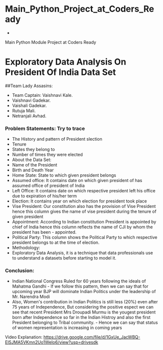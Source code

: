 # Main_Python_Project_at_Coders_Ready
-  
Main Python Module Project at Coders Ready
 # Exploratory Data Analysis On President Of India Data Set

##Team Lady Assasins:
-  Team Captain: Vaishnavi Kale.
- Vaishnavi Gadekar.
-  Vaishali Gadekar.
-  Rutuja Mali.
-  Netranjali Avhad.

### Problem Statements: Try to trace
- The History and pattern of President slection
- Tenure
- States they belong to
- Number of times they were elected
- About the Data Set:
- Name of the President
- Birth and Death Year
- Home State: State to which given president belongs
- Assumed office: It contains date on which given president of has assumed office of president of India
- Left Office: It contains date on which respective president left his office due to expiration of his/her term
- Election: It contains year on which election for president took place
- Vise President: Our constitution also has the provision of Vise President hence this column gives the name of vise president during the tenure of given president
- Appointment: According to Indian constitution President is appointed by chief of India hence this column reflects the name of CJI by whom the president has been - appointed.
- Political Party: This column shows the Political Party to which respective president belongs to at the time of election.
- Methodology:
- Exploratory Data Analysis, it is a technique that data professionals use to understand a datasets before starting to model it.

### Conclusion:
- Indian National Congress Ruled for 60 years following the ideals of Mahatma Gandhi - If we follow this pattern, then we can say that for upcoming year BJP will dominate Indian Politics under the leadership of Mr. Narendra Modi
- Also, Women's contribution in Indian Politics is still less (20%) even after 75 years of Independence, But considering the positive espect we can see that recent President Mrs Droupadi Murmu is the yougest president born after Independence so far in the Indian Histroy and also the first President belonging to Tribal community. - Hence we can say that status of women representation is increasing in coming years

Video Explanation:
https://drive.google.com/file/d/1GxUe_JacWBQ-ElSJMA5VKmn2Uo1WeIo6/view?usp=drivesdk
